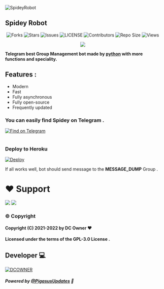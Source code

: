 ![SpideyRobot](https://telegra.ph/file/167c1367fbdccd3e99678.jpg) 

## Spidey Robot

<p align='center'>
  <img src="https://img.shields.io/github/forks/dcownerno1/SpideyRobot?style=flat-square" alt="Forks">
  <img src="https://img.shields.io/github/stars/dcownerno1/SpideyRobot?style=flat-square" alt="Stars">
  <img src="https://img.shields.io/github/issues/dcownerno1/SpideyRobot?style=flat-square" alt="Issues">
  <img src="https://img.shields.io/github/license/dcownerno1/SpideyRobot?style=flat-square" alt="LICENSE">
  <img src="https://img.shields.io/github/contributors/dcownerno1/SpideyRobot?style=flat-square" alt="Contributors">
  <img src="https://img.shields.io/github/repo-size/dcownerno1/SpideyRobot?style=flat-square" alt="Repo Size">
  <img src="https://hits.seeyoufarm.com/api/count/incr/badge.svg?url=https://github.com/dcownerno1/SpideyRobot&amp;title=Profile%20Views" alt="Views">
</p>

<p align="center">
  <a href="https://www.python.org">
    <img src="http://ForTheBadge.com/images/badges/made-with-python.svg">

  </a>
</p>


**Telegram best Group Management bot made by [python](https://python.org) with more functions and speciality.**

## **Features :**
- Modern
- Fast
- Fully asynchronous
- Fully open-source
- Frequently updated

### You can easily find Spidey on Telegram .

<p align='left'>
 <a href="https://telegram.dog/SpideyRobot"><img src="https://img.shields.io/badge/SpideyRobot-2CA5E0?style=for-the-badge&amp;logo=telegram&amp;logoColor=white" alt="Find on Telegram"></a></br></br>

</p>

### Deploy to Heroku
[![Deploy](https://www.herokucdn.com/deploy/button.svg)](https://heroku.com/deploy?template=https://github.com/dcownerno1/SpideyRobot)

If all works well, bot should send message to the **MESSAGE_DUMP** Group .

# ❤️ Support
<a href="https://t.me/PigasusUpdates"><img src="https://img.shields.io/badge/Join-Telegam%20Channel-red.svg?logo=Telegram"></a>
<a href="https://t.me/PigasusSupport"><img src="https://img.shields.io/badge/Join-Telegram%20Group-blue.svg?logo=telegram"></a>

### © Copyright 

#### Copyright (C) 2021-2022 by DC Owner ❤️️
#### Licensed under the terms of the GPL-3.0 License .

## Developer 💻 

[![DCOWNER](https://img.shields.io/badge/DC-OWNER-red?style=for-the-badge&logo=appveyor)](https://t.me/DreamerNo1) 

##### Powered by [@PigasusUpdates](https://telegram.dog/PigasusUpdates) 💖


